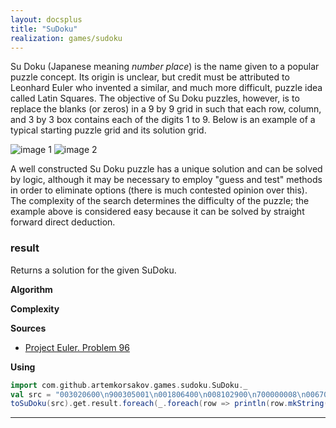 ```yaml
---
layout: docsplus
title: "SuDoku"
realization: games/sudoku
---
```


Su Doku (Japanese meaning _number place_) is the name given to a popular puzzle concept. 
Its origin is unclear, but credit must be attributed to Leonhard Euler who invented a similar, 
and much more difficult, puzzle idea called Latin Squares. 
The objective of Su Doku puzzles, however, is to replace the blanks (or zeros) in a 9 by 9 grid in such 
that each row, column, and 3 by 3 box contains each of the digits 1 to 9. 
Below is an example of a typical starting puzzle grid and its solution grid.

![image 1](https://projecteuler.net/project/images/p096_1.png)
![image 2](https://projecteuler.net/project/images/p096_2.png)

A well constructed Su Doku puzzle has a unique solution and can be solved by logic, 
although it may be necessary to employ "guess and test" methods in order to eliminate options 
(there is much contested opinion over this). The complexity of the search determines the difficulty of the puzzle; 
the example above is considered easy because it can be solved by straight forward direct deduction.

### result

Returns a solution for the given SuDoku.

**Algorithm**

**Complexity**
     
**Sources** 
- [Project Euler. Problem 96](https://projecteuler.net/problem=96)

**Using**
```scala mdoc
import com.github.artemkorsakov.games.sudoku.SuDoku._
val src = "003020600\n900305001\n001806400\n008102900\n700000008\n006708200\n002609500\n800203009\n005010300"
toSuDoku(src).get.result.foreach(_.foreach(row => println(row.mkString("|", "", "|"))))
```

---
